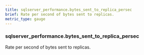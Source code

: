 ```yaml
---
title: sqlserver_performance.bytes_sent_to_replica_persec
brief: Rate per second of bytes sent to replicas.
metric_type: gauge
---
```

### sqlserver_performance.bytes_sent_to_replica_persec

Rate per second of bytes sent to replicas.